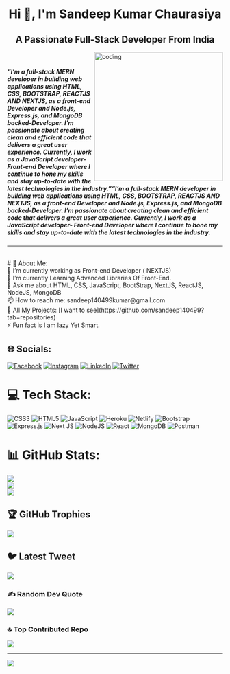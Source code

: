 <h1 align="center">Hi 👋, I'm Sandeep Kumar Chaurasiya</h1>
<h2 align="center">A Passionate Full-Stack Developer From India</h2>

<img align="right" alt="coding" width="300" src="https://cdn.dribbble.com/users/1292677/screenshots/6139167/avento.gif"><br>
<h5>“I’m a full-stack MERN developer in building web applications using HTML, CSS, BOOTSTRAP, REACTJS AND NEXTJS, as a front-end Developer and Node.js, Express.js, and MongoDB backed-Developer. I’m passionate about creating clean and efficient code that delivers a great user experience. Currently, I work as a JavaScript developer- Front-end Developer where I continue to hone my skills and stay up-to-date with the latest technologies in the industry.”“I’m a full-stack MERN developer in building web applications using HTML, CSS, BOOTSTRAP, REACTJS AND NEXTJS, as a front-end Developer and Node.js, Express.js, and MongoDB backed-Developer. I’m passionate about creating clean and efficient code that delivers a great user experience. Currently, I work as a JavaScript developer- Front-end Developer where I continue to hone my skills and stay up-to-date with the latest technologies in the industry.</h5>
<div>
  <hr/>
  <br/>
  # 💫 About Me:
<div>
  🔭 I’m currently working as Front-end Developer ( NEXTJS)<br>🌱 I’m currently Learning Advanced Libraries Of Front-End.<br>💬 Ask me about HTML, CSS, JavaScript, BootStrap, NextJS, ReactJS, NodeJS, MongoDB<br>📫 How to reach me: sandeep140499kumar@gmail.com<br>🔭 All My Projects: [I want to see](https://github.com/sandeep140499?tab=repositories)<br>⚡ Fun fact is I am lazy Yet Smart.
  </div>


## 🌐 Socials:
[![Facebook](https://img.shields.io/badge/Facebook-%231877F2.svg?logo=Facebook&logoColor=white)](https://facebook.com/https://www.facebook.com/profile.php) [![Instagram](https://img.shields.io/badge/Instagram-%23E4405F.svg?logo=Instagram&logoColor=white)](https://instagram.com/sandeepKumar_1404) [![LinkedIn](https://img.shields.io/badge/LinkedIn-%230077B5.svg?logo=linkedin&logoColor=white)](https://linkedin.com/in/https://www.linkedin.com/in/sandeep-kumar-chaurasiya-2852a879/) [![Twitter](https://img.shields.io/badge/Twitter-%231DA1F2.svg?logo=Twitter&logoColor=white)](https://twitter.com/https://twitter.com/sandeep140499) 

# 💻 Tech Stack:
![CSS3](https://img.shields.io/badge/css3-%231572B6.svg?style=for-the-badge&logo=css3&logoColor=white) ![HTML5](https://img.shields.io/badge/html5-%23E34F26.svg?style=for-the-badge&logo=html5&logoColor=white) ![JavaScript](https://img.shields.io/badge/javascript-%23323330.svg?style=for-the-badge&logo=javascript&logoColor=%23F7DF1E) ![Heroku](https://img.shields.io/badge/heroku-%23430098.svg?style=for-the-badge&logo=heroku&logoColor=white) ![Netlify](https://img.shields.io/badge/netlify-%23000000.svg?style=for-the-badge&logo=netlify&logoColor=#00C7B7) ![Bootstrap](https://img.shields.io/badge/bootstrap-%23563D7C.svg?style=for-the-badge&logo=bootstrap&logoColor=white) ![Express.js](https://img.shields.io/badge/express.js-%23404d59.svg?style=for-the-badge&logo=express&logoColor=%2361DAFB) ![Next JS](https://img.shields.io/badge/Next-black?style=for-the-badge&logo=next.js&logoColor=white) ![NodeJS](https://img.shields.io/badge/node.js-6DA55F?style=for-the-badge&logo=node.js&logoColor=white) ![React](https://img.shields.io/badge/react-%2320232a.svg?style=for-the-badge&logo=react&logoColor=%2361DAFB) ![MongoDB](https://img.shields.io/badge/MongoDB-%234ea94b.svg?style=for-the-badge&logo=mongodb&logoColor=white) ![Postman](https://img.shields.io/badge/Postman-FF6C37?style=for-the-badge&logo=postman&logoColor=white)
# 📊 GitHub Stats:
![](https://github-readme-stats.vercel.app/api?username=sandeep140499&theme=great-gatsby&hide_border=true&include_all_commits=true&count_private=true)<br/>
![](https://github-readme-streak-stats.herokuapp.com/?user=sandeep140499&theme=great-gatsby&hide_border=true)<br/>
![](https://github-readme-stats.vercel.app/api/top-langs/?username=sandeep140499&theme=great-gatsby&hide_border=true&include_all_commits=true&count_private=true&layout=compact)

## 🏆 GitHub Trophies
![](https://github-profile-trophy.vercel.app/?username=sandeep140499&theme=radical&no-frame=true&no-bg=false&margin-w=4)

## 🐦 Latest Tweet
[![](https://gtce.itsvg.in/api?username=https://twitter.com/sandeep140499)](https://github.com/VishwaGauravIn/github-twitter-card-embed)

### ✍️ Random Dev Quote
![](https://quotes-github-readme.vercel.app/api?type=horizontal&theme=radical)

### 🔝 Top Contributed Repo
![](https://github-contributor-stats.vercel.app/api?username=sandeep140499&limit=5&theme=dark&combine_all_yearly_contributions=true)

---
[![](https://visitcount.itsvg.in/api?id=sandeep140499&icon=0&color=0)](https://visitcount.itsvg.in)

<!-- Proudly created with GPRM ( https://gprm.itsvg.in ) -->
